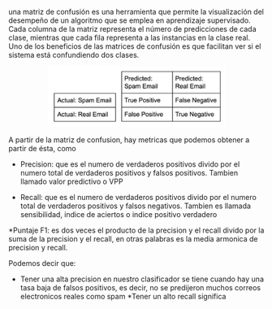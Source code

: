  una matriz de confusión es una herramienta que permite la visualización del desempeño de un algoritmo que se emplea en aprendizaje supervisado. Cada columna de la matriz representa el número de predicciones de cada clase, mientras que cada fila representa a las instancias en la clase real. Uno de los beneficios de las matrices de confusión es que facilitan ver si el sistema está confundiendo dos clases. 
 <p align="center">
  <img src="TercerCapitulo/1.png" width="350" title="hover text">
</p>

A partir de la matriz de confusion, hay metricas que podemos obtener a partir de ésta, como 
* Precision: que es el numero de verdaderos positivos divido por el numero total de verdaderos positivos y falsos positivos. Tambien llamado valor predictivo o VPP

* Recall: que es el numero de verdaderos positivos divido por el numero total de verdaderos positivos y falsos negativos. Tambien es llamada sensibilidad, indice de aciertos o indice positivo verdadero

*Puntaje F1: es dos veces el producto de la precision y el recall divido por la suma de la precision y el recall, en otras palabras es la media armonica de precision y recall.

Podemos decir que:
* Tener una alta precision en nuestro clasificador se tiene cuando hay una tasa baja de falsos positivos, es decir, no se predijeron muchos correos electronicos reales como spam
*Tener un alto recall significa 